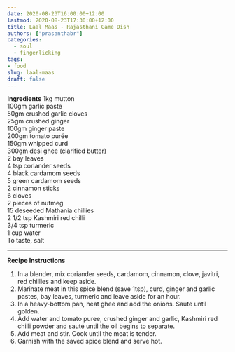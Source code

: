 ```yaml
---
date: 2020-08-23T16:00:00+12:00
lastmod: 2020-08-23T17:30:00+12:00
title: Laal Maas - Rajasthani Game Dish
authors: ["prasanthabr"]
categories:
  - soul
  - fingerlicking
tags:
- food
slug: laal-maas
draft: false
---
```


**Ingredients**
1kg mutton  
100gm garlic paste  
50gm crushed garlic cloves  
25gm crushed ginger  
100gm ginger paste  
200gm tomato purée  
150gm whipped curd  
300gm desi ghee (clarified butter)  
2 bay leaves  
4 tsp coriander seeds  
4 black cardamom seeds  
5 green cardamom seeds  
2 cinnamon sticks  
6 cloves  
2 pieces of nutmeg  
15 deseeded Mathania chillies  
2 1/2 tsp Kashmiri red chilli  
3/4 tsp turmeric  
1 cup water  
To taste, salt  

-----
**Recipe Instructions**
1. In a blender, mix coriander seeds, cardamom, cinnamon, clove, javitri, red chillies and keep aside.
2. Marinate meat in this spice blend (save 1tsp), curd, ginger and garlic pastes, bay leaves, turmeric and leave aside for an hour.
3. In a heavy-bottom pan, heat ghee and add the onions. Saute until golden.
4. Add water and tomato puree, crushed ginger and garlic, Kashmiri red chilli powder and sauté until the oil begins to separate.
5. Add meat and stir. Cook until the meat is tender.
6. Garnish with the saved spice blend and serve hot.
